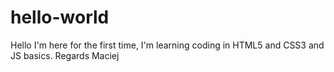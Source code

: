 # hello-world

Hello
I'm here for the first time, I'm learning coding in HTML5 and CSS3 and JS basics.
Regards
Maciej
